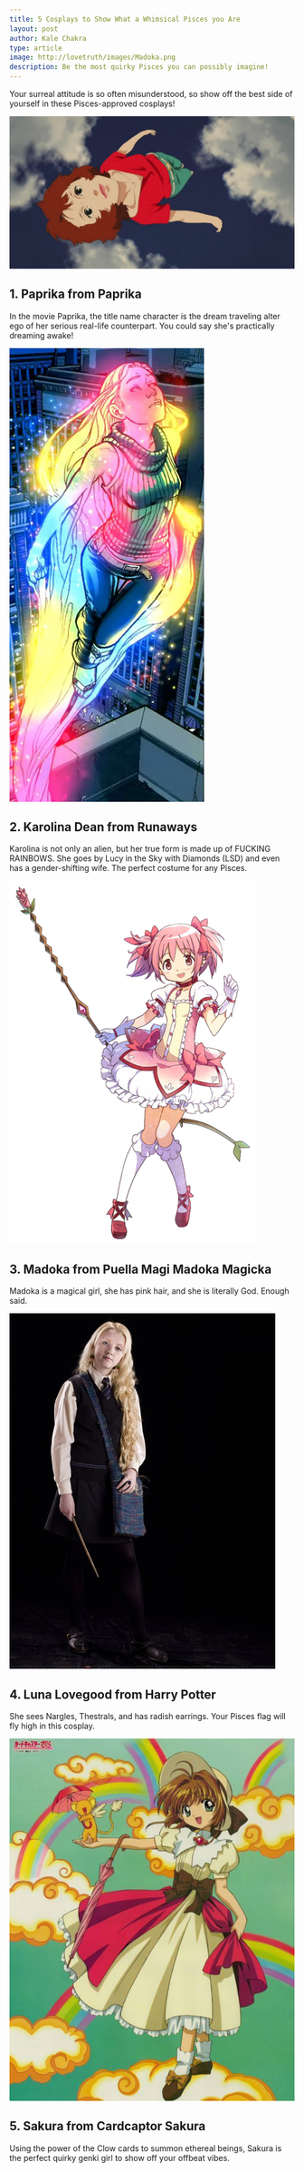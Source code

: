 ```yaml
---
title: 5 Cosplays to Show What a Whimsical Pisces you Are
layout: post
author: Kale Chakra
type: article
image: http://lovetruth/images/Madoka.png 
description: Be the most quirky Pisces you can possibly imagine!
---
```


Your surreal attitude is so often misunderstood, so show off the best side of yourself in these Pisces-approved cosplays!

![](/images/paprika.jpg)
## 1. Paprika from Paprika
In the movie Paprika, the title name character is the dream traveling alter ego of her serious real-life counterpart. 
You could say she's practically dreaming awake!

![](/images/Karolina.jpg)
## 2. Karolina Dean from Runaways
Karolina is not only an alien, but her true form is made up of FUCKING RAINBOWS. She goes by Lucy in the Sky with Diamonds (LSD)
and even has a gender-shifting wife. The perfect costume for any Pisces.

![](/images/Madoka.png)
## 3. Madoka from Puella Magi Madoka Magicka
Madoka is a magical girl, she has pink hair, and she is literally God. Enough said.

![](/images/Luna.jpg)
## 4. Luna Lovegood from Harry Potter
She sees Nargles, Thestrals, and has radish earrings. Your Pisces flag will fly high in this cosplay.

![](/images/Sakura.jpg)
## 5. Sakura from Cardcaptor Sakura
Using the power of the Clow cards to summon ethereal beings, Sakura is the perfect quirky genki girl to show off your
offbeat vibes.
